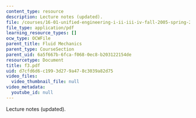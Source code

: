 ```yaml
---
content_type: resource
description: Lecture notes (updated).
file: /courses/16-01-unified-engineering-i-ii-iii-iv-fall-2005-spring-2006/d7cfd6d6c1993d279a478c3039a82d75_f3.pdf
file_type: application/pdf
learning_resource_types: []
ocw_type: OCWFile
parent_title: Fluid Mechanics
parent_type: CourseSection
parent_uid: 6a5f667b-6fca-f068-0ec8-b203122154de
resourcetype: Document
title: f3.pdf
uid: d7cfd6d6-c199-3d27-9a47-8c3039a82d75
video_files:
  video_thumbnail_file: null
video_metadata:
  youtube_id: null
---
```

Lecture notes (updated).